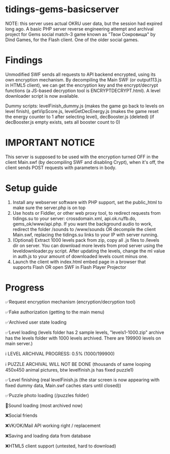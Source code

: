 # tidings-gems-basicserver
NOTE: this server uses actual OKRU user data, but the session had expired long ago.
A basic PHP server reverse engineering attempt and archival project for Gems social match-3 game known as "Твои Сокровища" by Dind Games, for the Flash client. One of the older social games.
# Findings
Unmodified SWF sends all requests to API backend encrypted, using its own encryption mechanism. By decompiling the Main SWF (or output113.js in HTML5 client), we can get the encryption key and the encrypt/decrypt functions (a JS-based decryption tool is ENCRYPTDECRYPT.html).
A level downloader script is now available. 

Dummy scripts: levelFinish_dummy.js (makes the game go back to levels on level finish), getVipScore.js, levelGetDecEnergy.js (makes the game reset the energy counter to 1 after selecting level), decBooster.js (deleted) (if decBooster.js empty exists, sets all booster count to 0)

# IMPORTANT NOTICE
This server is supposed to be used with the encryption turned OFF in the client Main.swf (by decompiling SWF and disabling Crypt), when it's off, the client sends POST requests with parameters in body.

# Setup guide
1) Install any webserver software with PHP support, set the public_html to make sure the server.php is on top
2) Use hosts or Fiddler, or other web proxy tool, to redirect requests from tidings.su to your server:
   crossdomain.xml, api.ok.ru/fb.do, gems_ok/www/api.php.
   If you want the background audio to work, redirect the folder /sounds to /www/sounds
   OR decompile the client Main.swf, replacing the tidings.su links to your IP with server running.
4) (Optional) Extract 1000 levels pack from zip, copy all .js files to /levels dir on server. You can download more levels from prod server using the leveldownloader.py script. After updating the levels, change the ml value in auth.js to your amount of downloaded levels count minus one.
5) Launch the client with index.html embed page in a browser that supports Flash OR open SWF in Flash Player Projector
# Progress
✅Request encryption mechanism (encryption/decryption tool)

✅Fake authorization (getting to the main menu)

✅Archived user state loading

✅Level loading (levels folder has 2 sample levels, "levels1-1000.zip" archive has the levels folder with 1000 levels archived. There are 199900 levels on main server.)

ℹ️ LEVEL ARCHIVAL PROGRESS: 0.5% (1000/199900)

ℹ️ PUZZLE ARCHIVAL WILL NOT BE DONE (thousands of same looping 450x450 animal pictures, btw levelfinish.js has fixed puzzle1)

✅Level finishing (real levelFinish.js (the star screen is now appearing with fixed dummy data, Main.swf caches stars until closed))

✅Puzzle photo loading (/puzzles folder)

🔄️Sound loading (most archived now)

❌Social friends

❌VK/OK/Mail API working right / replacement

❌Saving and loading data from database

❌HTML5 client support (untested, hard to download)

